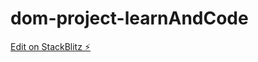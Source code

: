 # dom-project-learnAndCode

[Edit on StackBlitz ⚡️](https://stackblitz.com/edit/dom-project-chaiaurcode-ca9ilg)